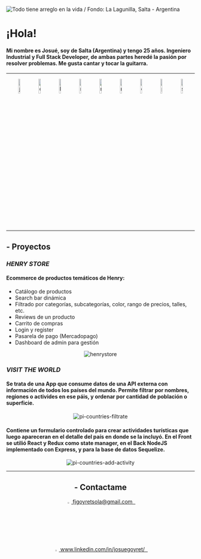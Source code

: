 ![Todo tiene arreglo en la vida / Fondo: La Lagunilla, Salta - Argentina](https://res.cloudinary.com/daau4qgbu/image/upload/v1624896504/banner_frase_SJM_tama%C3%B1o_linkedin_s4wnel.gif)

# ¡Hola!

#### Mi nombre es Josué, soy de Salta (Argentina) y tengo 25 años. Ingeniero Industrial y Full Stack Developer, de ambas partes heredé la pasión por resolver problemas. Me gusta cantar y tocar la guitarra.

---

<div align="center">
<img  width=10% alt=javascript src=https://i.ibb.co/vxZcqxs/Dise-o-sin-t-tulo-9.png />
<img  width=10% alt=css src=https://i.ibb.co/7khWBK8/Dise-o-sin-t-tulo-8.png />
<img  width=10% alt=html src=https://i.ibb.co/B2CJCXx/Dise-o-sin-t-tulo-4.png />
<img  width=10% alt=react src=https://i.ibb.co/gyYwYcY/Dise-o-sin-t-tulo-2.png />
<img  width=10% alt=redux src=https://i.ibb.co/8NJnYHX/Dise-o-sin-t-tulo-7.png />
<img  width=10% alt=node src=https://i.ibb.co/9Wxdzmf/Dise-o-sin-t-tulo-6.png />
<img  width=10% alt=express src=https://i.ibb.co/Lg8mKWG/Dise-o-sin-t-tulo-10.png />
<img  width=10% alt=postgresql src=https://i.ibb.co/PMg8Btn/Dise-o-sin-t-tulo-3.png />
<img  width=10% alt=sequelize src=https://i.ibb.co/NY9Qn2Q/Dise-o-sin-t-tulo-5.png />
</div>

---

## - Proyectos

###  ***HENRY STORE***

#### Ecommerce de productos temáticos de Henry:
- Catálogo de productos
- Search bar dinámica
- Filtrado por categorías, subcategorías, color, rango de precios, talles, etc.
- Reviews de un producto
- Carrito de compras
- Login y register
- Pasarela de pago (Mercadopago)
- Dashboard de admin para gestión

<div align=center>
<img alt=henrystore src=https://media.giphy.com/media/KVz8nOm3mhWC3UbZAF/giphy.gif />
</div>

###  ***VISIT THE WORLD***
#### Se trata de una App que consume datos de una API externa con información de todos los países del mundo. Permite filtrar por nombres, regiones o activides en ese páis, y ordenar por cantidad de población o superficie.

<div align=center>
<img alt=pi-countries-filtrate src=https://media.giphy.com/media/V0ZrRN6fgOCA68lyzX/giphy.gif />
</div>
  
#### Contiene un formulario controlado para crear actividades turísticas que luego apareceran en el detalle del país en donde se la incluyó. En el Front se utilió React y Redux como state manager, en el Back NodeJS implementado con Express, y para la base de datos Sequelize.

<div align=center>
<img alt=pi-countries-add-activity src=https://media.giphy.com/media/TtbHunRpOWyosRkApW/giphy.gif />
<div/>
  
---

## - Contactame

<div >
<a href="mailto:fjgoyretsola@gmail.com" ><img width="3%" src="https://cdn.freelogovectors.net/wp-content/uploads/2020/10/gmail_logo_icon.png"> fjgoyretsola@gmail.com &nbsp;
</div>
<div >
<a href="https://www.linkedin.com/in/josuegoyret/" ><img width="3%" src="https://image.flaticon.com/icons/png/512/174/174857.png"> www.linkedin.com/in/josuegoyret/ &nbsp;
</div>

<!---
josuegoyret/josuegoyret is a ✨ special ✨ repository because its `README.md` (this file) appears on your GitHub profile.
You can click the Preview link to take a look at your changes.
--->
